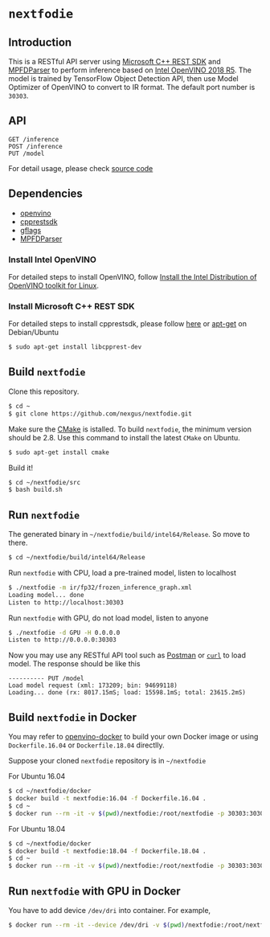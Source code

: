 # `nextfodie`

## Introduction
This is a RESTful API server using [Microsoft C++ REST SDK](https://github.com/Microsoft/cpprestsdk) and [MPFDParser](http://grigory.info/MPFDParser.About.html) to perform inference based on [Intel OpenVINO 2018 R5](https://software.intel.com/en-us/openvino-toolkit/choose-download/free-download-linux). The model is trained by TensorFlow Object Detection API, then use Model Optimizer of OpenVINO to convert to IR format.
The default port number is `30303`.

## API
```
GET /inference
POST /inference
PUT /model
```
For detail usage, please check [source code](https://github.com/nexgus/nextfodie/blob/master/src/nextfodie/nex_request_handler.cpp)

## Dependencies
* [openvino](https://software.intel.com/en-us/openvino-toolkit/choose-download/free-download-linux)
* [cpprestsdk](https://github.com/Microsoft/cpprestsdk)
* [gflags](https://github.com/gflags/gflags)
* [MPFDParser](http://grigory.info/MPFDParser.About.html)

### Install Intel OpenVINO
For detailed steps to install OpenVINO, follow [Install the Intel Distribution of OpenVINO toolkit for Linux](https://software.intel.com/en-us/articles/OpenVINO-Install-Linux).

### Install Microsoft C++ REST SDK
For detailed steps to install cpprestsdk, please follow [here](https://github.com/Microsoft/cpprestsdk) or [apt-get](https://launchpad.net/ubuntu/+source/casablanca/2.8.0-2build2) on Debian/Ubuntu

``` bash
$ sudo apt-get install libcpprest-dev
```

## Build `nextfodie`

Clone this repository.
``` bash
$ cd ~
$ git clone https://github.com/nexgus/nextfodie.git
```

Make sure the [CMake](https://cmake.org/) is istalled. To build `nextfodie`, the minimum version should be 2.8. Use this command to install the latest `CMake` on Ubuntu.
``` bash
$ sudo apt-get install cmake
```

Build it!
``` bash
$ cd ~/nextfodie/src
$ bash build.sh
```

## Run `nextfodie`
The generated binary in `~/nextfodie/build/intel64/Release`. So move to there.
``` bash
$ cd ~/nextfodie/build/intel64/Release
```

Run `nextfodie` with CPU, load a pre-trained model, listen to localhost
``` bash
$ ./nextfodie -m ir/fp32/frozen_inference_graph.xml
Loading model... done
Listen to http://localhost:30303
```

Run `nextfodie` with GPU, do not load model, listen to anyone
``` bash
$ ./nextfodie -d GPU -H 0.0.0.0
Listen to http://0.0.0.0:30303
```
Now you may use any RESTful API tool such as [Postman](https://www.getpostman.com/) or [`curl`](https://curl.haxx.se/) to load model. The response should be like this
```
---------- PUT /model
Load model request (xml: 173209; bin: 94699118)
Loading... done (rx: 8017.15mS; load: 15598.1mS; total: 23615.2mS)
```

## Build `nextfodie` in Docker
You may refer to [openvino-docker](https://github.com/mateoguzman/openvino-docker) to build your own Docker image or using `Dockerfile.16.04` or `Dockerfile.18.04` directlly.

Suppose your cloned `nextfodie` repository is in `~/nextfodie`

For Ubuntu 16.04
``` bash
$ cd ~/nextfodie/docker
$ docker build -t nextfodie:16.04 -f Dockerfile.16.04 .
$ cd ~
$ docker run --rm -it -v $(pwd)/nextfodie:/root/nextfodie -p 30303:30303 nextfodie:16.04
```

For Ubuntu 18.04
``` bash
$ cd ~/nextfodie/docker
$ docker build -t nextfodie:18.04 -f Dockerfile.18.04 .
$ cd ~
$ docker run --rm -it -v $(pwd)/nextfodie:/root/nextfodie -p 30303:30303 nextfodie:18.04
```

## Run `nextfodie` with GPU in Docker
You have to add device `/dev/dri` into container. For example,
``` bash
$ docker run --rm -it --device /dev/dri -v $(pwd)/nextfodie:/root/nextfodie -p 30303:30303 nextfodie:18.04
```
